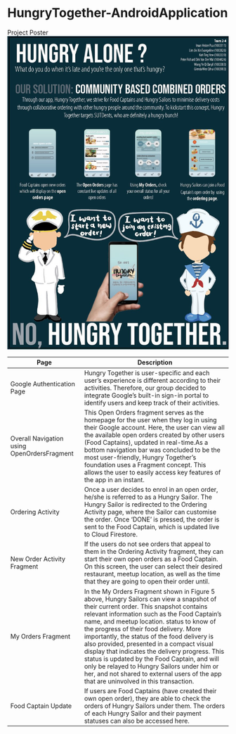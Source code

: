 # HungryTogether-AndroidApplication

Project Poster  
![Poster](/htposter.jpeg)

|Page|Description|
|----|-----------|
|Google Authentication Page|Hungry Together is user-specific and each user’s experience is different according to their activities. Therefore, our group decided to integrate Google’s built-in sign-in portal to identify users and keep track of their activities.|
|Overall Navigation using OpenOrdersFragment|This Open Orders fragment serves as the homepage for the user when they log in using their Google account. Here, the user can view all the available open orders created by other users (Food Captains), updated in real-time.As a bottom navigation bar was concluded to be the most user-friendly, Hungry Together’s foundation uses a Fragment concept. This allows the user to easily access key features of the app in an instant.| 
|Ordering Activity|Once a user decides to enrol in an open order, he/she is referred to as a Hungry Sailor. The Hungry Sailor is redirected to the Ordering Activity page, where the Sailor can customise the order. Once ‘DONE’ is pressed, the order is sent to the Food Captain, which is updated live to Cloud Firestore.|
|New Order Activity Fragment|If the users do not see orders that appeal to them in the Ordering Activity fragment, they can start their own open orders as a Food Captain. On this screen, the user can select their desired restaurant, meetup location, as well as the time that they are going to open their order until.|
|My Orders Fragment |In the My Orders Fragment shown in Figure 5 above, Hungry Sailors can view a snapshot of their current order. This snapshot contains relevant information such as the Food Captain’s name, and meetup location. status to know of the progress of their food delivery. More importantly, the status of the food delivery is also provided, presented in a compact visual display that indicates the delivery progress. This status is updated by the Food Captain, and will only be relayed to Hungry Sailors under him or her, and not shared to external users of the app that are uninvolved in this transaction.|
|Food Captain Update|If users are Food Captains (have created their own open order), they are able to check the orders of Hungry Sailors under them. The orders of each Hungry Sailor and their payment statuses can also be accessed here.|
